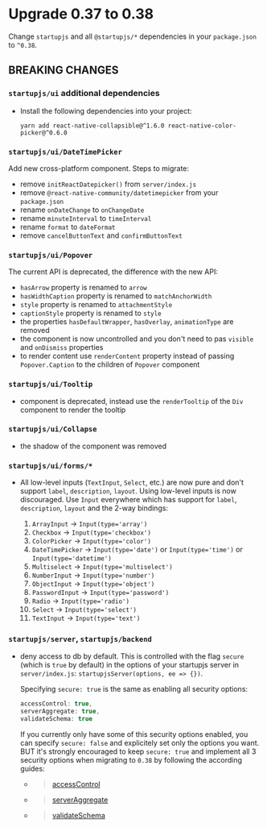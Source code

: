 # Upgrade 0.37 to 0.38

Change `startupjs` and all `@startupjs/*` dependencies in your `package.json` to `^0.38`.

## BREAKING CHANGES

### `startupjs/ui` additional dependencies

- Install the following dependencies into your project:

    ```
    yarn add react-native-collapsible@^1.6.0 react-native-color-picker@^0.6.0
    ```
    
### `startupjs/ui/DateTimePicker`

Add new cross-platform component. Steps to migrate:

- remove `initReactDatepicker()` from `server/index.js`
- remove `@react-native-community/datetimepicker` from your `package.json`
- rename `onDateChange` to `onChangeDate`
- rename `minuteInterval` to `timeInterval`
- rename `format` to `dateFormat`
- remove `cancelButtonText` and `confirmButtonText`

### `startupjs/ui/Popover`

The current API is deprecated, the difference with the new API:

- `hasArrow` property is renamed to `arrow`
- `hasWidthCaption` property is renamed to `matchAnchorWidth`
- `style` property is renamed to `attachmentStyle`
- `captionStyle` property is renamed to `style`
- the properties `hasDefaultWrapper`, `hasOverlay`, `animationType` are removed
- the component is now uncontrolled and you don't need to pas `visible` and `onDismiss` properties
- to render content use `renderContent` property instead of passing `Popover.Caption` to the children of `Popover` component

### `startupjs/ui/Tooltip`

- component is deprecated, instead use the `renderTooltip` of the `Div` component to render the tooltip

### `startupjs/ui/Collapse`

- the shadow of the component was removed

### `startupjs/ui/forms/*`

- All low-level inputs (`TextInput`, `Select`, etc.) are now pure and don't support `label`, `description`, `layout`. Using low-level inputs is now discouraged. Use `Input` everywhere which has support for `label`, `description`, `layout` and the 2-way bindings:

    1. `ArrayInput` -> `Input(type='array')`
    2. `Checkbox` -> `Input(type='checkbox')`
    3. `ColorPicker` -> `Input(type='color')`
    4. `DateTimePicker` -> `Input(type='date')` or `Input(type='time')` or `Input(type='datetime')`
    5. `Multiselect` -> `Input(type='multiselect')`
    6. `NumberInput` -> `Input(type='number')`
    7. `ObjectInput` -> `Input(type='object')`
    8. `PasswordInput` -> `Input(type='password')`
    9. `Radio` -> `Input(type='radio')`
    10. `Select` -> `Input(type='select')`
    11. `TextInput` -> `Input(type='text')`



### `startupjs/server`, `startupjs/backend`

- deny access to db by default. This is controlled with the flag `secure` (which is `true` by default) in the options of your startupjs server in `server/index.js`: `startupjsServer(options, ee => {})`.

    Specifying `secure: true` is the same as enabling all security options:

    ```js
    accessControl: true,
    serverAggregate: true,
    validateSchema: true
    ```

    If you currently only have some of this security options enabled, you can specify `secure: false` and explicitely set
    only the options you want. BUT it's strongly encouraged to keep `secure: true` and implement all 3 security options
    when migrating to `0.38` by following the according guides:

    - > [accessControl](https://github.com/startupjs/startupjs/tree/master/packages/sharedb-access)
    - > [serverAggregate](https://github.com/startupjs/startupjs/tree/master/packages/server-aggregate)
    - > [validateSchema](https://github.com/startupjs/startupjs/tree/master/packages/sharedb-schema)

